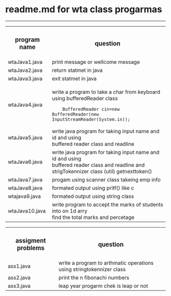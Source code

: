# readme.md for wta class progarmas

---

<table>
<tr>
<th>
  <h3>
program name
    </h3>
</th>
<th>
  <h3>
question
  </h3>
</th>

</tr>
<!-- progam 1 -->
  <tr>
        <td>wtaJava1.java</td>
        <td>print message or wellcome message</td>
    </tr>
  <tr>
        <td>wtaJava2.java</td>
        <td>return statmet in java</td>
    </tr>
  <tr>
        <td>wtaJava3.java</td>
        <td>exit statmet in java</td>
    </tr>
      <tr>
        <td>wtaJava4.java</td>
        <td>    
            
 write a program to take a char from keyboard using bufferedReader class

        BufferedReader cin=new BufferedReader(new InputStreamReader(System.in));

</td>
    </tr>
      <tr>
        <td>wtaJava5.java</td>
        <td>
  write java program for taking input name and id and using <br>
 buffered reader class and readline
  </td>
    </tr>
      <tr>
        <td>wtaJava6.java</td>
        <td>
  write java program for taking input name and id and using <br>
 buffered reader class and readline and strigTokennizer class (util) getnexttoken()<br>
   
  </td>
    </tr>
      <tr>
        <td>wtaJava7.java</td>
        <td>
 progam using scanner class takeing emp info</td>
    </tr>
      <tr>
        <td>wtaJava8.java</td>
        <td> formated output  using pritf() like c </td>
    </tr>
      <tr>
        <td>wtajava9.java</td>
        <td>formated output using string class</td>
    </tr>
      <tr>
        <td>wtaJava10.java</td>
        <td>
 write program to accept the marks of students into on 1d arry <br>
 find the total marks and percetage</td>
    </tr>
    
</table>

<!-- assigment problems -->
<table>
    <tr>
        <th>
        <h3>
        assigment problems
        </h3>
        </th>
        <th>
        <h3>
        question 
        </h3>
        </th>
    </tr>
    <tr>
        <td>ass1.java</td>
        <td>
 write a program to arthmatic operations using 
 stringtokennizer class </td>
    </tr>
      <tr>
        <td>ass2.java</td>
        <td>
 print the n fibonachi numbers </td>
    </tr>
      <tr>
        <td>ass3.java</td>
        <td>
leap year progarm chek is leap or not </td>
    </tr>
</table>
